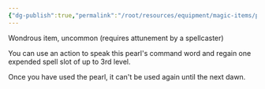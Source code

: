 ```yaml
---
{"dg-publish":true,"permalink":"/root/resources/equipment/magic-items/pearl-of-power/"}
---
```


Wondrous item, uncommon (requires attunement by a spellcaster) 

You can use an action to speak this pearl's command word and regain one expended spell slot of up to 3rd level. 

Once you have used the pearl, it can't be used again until the next dawn.